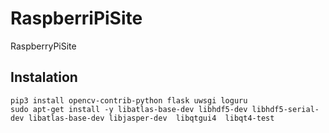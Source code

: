 # RaspberriPiSite
RaspberryPiSite

## Instalation
```commandline
pip3 install opencv-contrib-python flask uwsgi loguru
sudo apt-get install -y libatlas-base-dev libhdf5-dev libhdf5-serial-dev libatlas-base-dev libjasper-dev  libqtgui4  libqt4-test
```